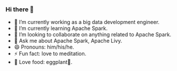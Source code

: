 ### Hi there 👋

<!--
**j7nhai/j7nhai** is a ✨ _special_ ✨ repository because its `README.md` (this file) appears on your GitHub profile.

Here are some ideas to get you started:

- 🔭 I’m currently working on ...
- 🌱 I’m currently learning ...
- 👯 I’m looking to collaborate on ...
- 🤔 I’m looking for help with ...
- 💬 Ask me about ...
- 📫 How to reach me: ...
- 😄 Pronouns: ...
- ⚡ Fun fact: ...
-->

- 🔭 I’m currently working as a big data development engineer.
- 🌱 I’m currently learning Apache Spark.
- 👯 I’m looking to collaborate on anything related to Apache Spark.
- 💬 Ask me about Apache Spark, Apache Livy.
- 😄 Pronouns: him/his/he.
- ⚡ Fun fact: love to meditation.
- 🍜 Love food: eggplant🍆.
